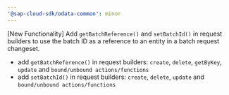 ```yaml
---
'@sap-cloud-sdk/odata-common': minor
---
```


[New Functionality] Add `getBatchReference()` and `setBatchId()` in request builders to use the batch ID as a reference to an entity in a batch request changeset.
- add `getBatchReference()` in request builders: `create`, `delete`, `getByKey`, `update` and `bound/unbound actions/functions` 
- add `setBatchId()` in request builders: `create`, `delete`, `update` and `bound/unbound actions/functions`
